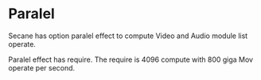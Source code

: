 # Paralel

Secane has option paralel effect to compute
Video and Audio module list operate.

Paralel effect has require.
The require is 4096 compute with 800 giga Mov operate
per second.